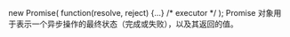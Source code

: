new Promise( function(resolve, reject) {...} /* executor */  );
Promise 对象用于表示一个异步操作的最终状态（完成或失败），以及其返回的值。